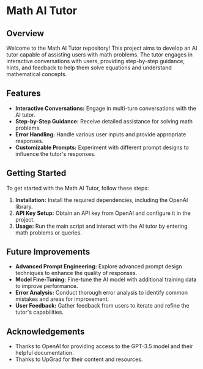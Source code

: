 # Math AI Tutor

## Overview
Welcome to the Math AI Tutor repository! This project aims to develop an AI tutor capable of assisting users with math problems. The tutor engages in interactive conversations with users, providing step-by-step guidance, hints, and feedback to help them solve equations and understand mathematical concepts.

## Features
- **Interactive Conversations:** Engage in multi-turn conversations with the AI tutor.
- **Step-by-Step Guidance:** Receive detailed assistance for solving math problems.
- **Error Handling:** Handle various user inputs and provide appropriate responses.
- **Customizable Prompts:** Experiment with different prompt designs to influence the tutor's responses.

## Getting Started
To get started with the Math AI Tutor, follow these steps:
1. **Installation:** Install the required dependencies, including the OpenAI library.
2. **API Key Setup:** Obtain an API key from OpenAI and configure it in the project.
3. **Usage:** Run the main script and interact with the AI tutor by entering math problems or queries.

## Future Improvements
- **Advanced Prompt Engineering:** Explore advanced prompt design techniques to enhance the quality of responses.
- **Model Fine-Tuning:** Fine-tune the AI model with additional training data to improve performance.
- **Error Analysis:** Conduct thorough error analysis to identify common mistakes and areas for improvement.
- **User Feedback:** Gather feedback from users to iterate and refine the tutor's capabilities.


## Acknowledgements
- Thanks to OpenAI for providing access to the GPT-3.5 model and their helpful documentation.
- Thanks to UpGrad for their content and resources.



